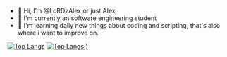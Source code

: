 - 👋 Hi, I’m @LoRDzAlex or just Alex
- 👀 I'm currently an software engineering student
- 🌱 I'm learning daily new things about coding and scripting, that's also where i want to improve on.

[![Top Langs](https://github-readme-stats.vercel.app/api/top-langs/?username=LoRDzAlex&theme=radical)](https://github.com/anuraghazra/github-readme-stats)
[![Top Langs](https://github-readme-stats.vercel.app/api/top-langs/?username=LoRDzAlex&show_icons=true&theme=radical)
)](https://github.com/anuraghazra/github-readme-stats)


<!---
LoRDzAlex/LoRDzAlex is a ✨ special ✨ repository because its `README.md` (this file) appears on your GitHub profile.
You can click the Preview link to take a look at your changes.
--->

